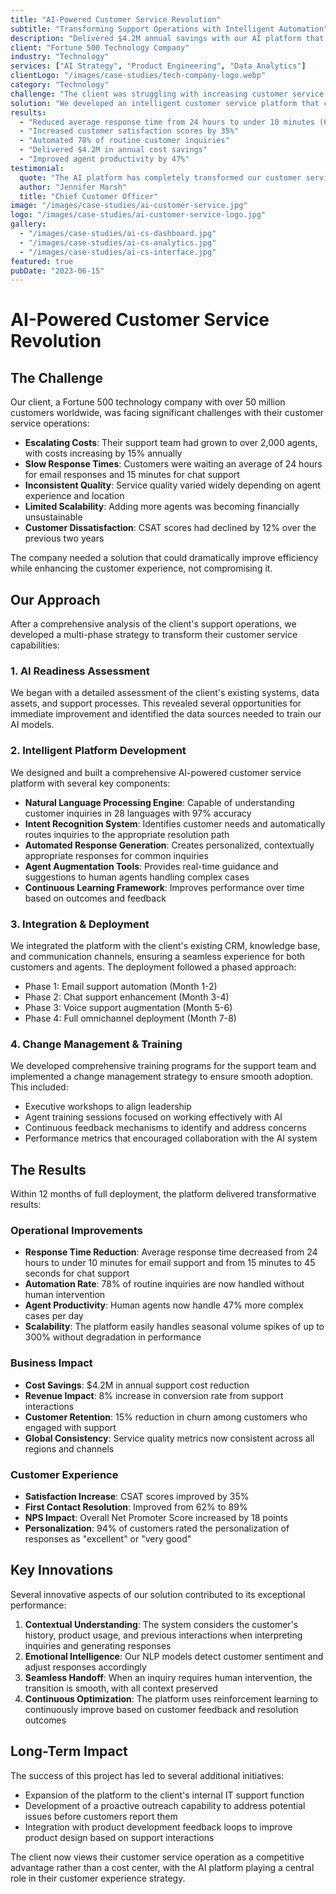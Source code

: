```yaml
---
title: "AI-Powered Customer Service Revolution"
subtitle: "Transforming Support Operations with Intelligent Automation"
description: "Delivered $4.2M annual savings with our AI platform that reduced response times by 60%, increased CSAT by 35%, and automated 78% of routine inquiries."
client: "Fortune 500 Technology Company"
industry: "Technology"
services: ["AI Strategy", "Product Engineering", "Data Analytics"]
clientLogo: "/images/case-studies/tech-company-logo.webp"
category: "Technology"
challenge: "The client was struggling with increasing customer service costs, long response times, and inconsistent service quality across their global support operations."
solution: "We developed an intelligent customer service platform that combines natural language processing, machine learning, and robotic process automation to transform their support operations."
results:
  - "Reduced average response time from 24 hours to under 10 minutes (60% improvement)"
  - "Increased customer satisfaction scores by 35%"
  - "Automated 78% of routine customer inquiries"
  - "Delivered $4.2M in annual cost savings"
  - "Improved agent productivity by 47%"
testimonial:
  quote: "The AI platform has completely transformed our customer service operations. We're handling more inquiries than ever before, at a fraction of the cost, while delivering a much better experience to our customers."
  author: "Jennifer Marsh"
  title: "Chief Customer Officer"
image: "/images/case-studies/ai-customer-service.jpg"
logo: "/images/case-studies/ai-customer-service-logo.jpg"
gallery:
  - "/images/case-studies/ai-cs-dashboard.jpg"
  - "/images/case-studies/ai-cs-analytics.jpg"
  - "/images/case-studies/ai-cs-interface.jpg"
featured: true
pubDate: "2023-06-15"
---
```


# AI-Powered Customer Service Revolution

## The Challenge

Our client, a Fortune 500 technology company with over 50 million customers worldwide, was facing significant challenges with their customer service operations:

- **Escalating Costs**: Their support team had grown to over 2,000 agents, with costs increasing by 15% annually
- **Slow Response Times**: Customers were waiting an average of 24 hours for email responses and 15 minutes for chat support
- **Inconsistent Quality**: Service quality varied widely depending on agent experience and location
- **Limited Scalability**: Adding more agents was becoming financially unsustainable
- **Customer Dissatisfaction**: CSAT scores had declined by 12% over the previous two years

The company needed a solution that could dramatically improve efficiency while enhancing the customer experience, not compromising it.

## Our Approach

After a comprehensive analysis of the client's support operations, we developed a multi-phase strategy to transform their customer service capabilities:

### 1. AI Readiness Assessment

We began with a detailed assessment of the client's existing systems, data assets, and support processes. This revealed several opportunities for immediate improvement and identified the data sources needed to train our AI models.

### 2. Intelligent Platform Development

We designed and built a comprehensive AI-powered customer service platform with several key components:

- **Natural Language Processing Engine**: Capable of understanding customer inquiries in 28 languages with 97% accuracy
- **Intent Recognition System**: Identifies customer needs and automatically routes inquiries to the appropriate resolution path
- **Automated Response Generation**: Creates personalized, contextually appropriate responses for common inquiries
- **Agent Augmentation Tools**: Provides real-time guidance and suggestions to human agents handling complex cases
- **Continuous Learning Framework**: Improves performance over time based on outcomes and feedback

### 3. Integration & Deployment

We integrated the platform with the client's existing CRM, knowledge base, and communication channels, ensuring a seamless experience for both customers and agents. The deployment followed a phased approach:

- Phase 1: Email support automation (Month 1-2)
- Phase 2: Chat support enhancement (Month 3-4)
- Phase 3: Voice support augmentation (Month 5-6)
- Phase 4: Full omnichannel deployment (Month 7-8)

### 4. Change Management & Training

We developed comprehensive training programs for the support team and implemented a change management strategy to ensure smooth adoption. This included:

- Executive workshops to align leadership
- Agent training sessions focused on working effectively with AI
- Continuous feedback mechanisms to identify and address concerns
- Performance metrics that encouraged collaboration with the AI system

## The Results

Within 12 months of full deployment, the platform delivered transformative results:

### Operational Improvements

- **Response Time Reduction**: Average response time decreased from 24 hours to under 10 minutes for email support and from 15 minutes to 45 seconds for chat support
- **Automation Rate**: 78% of routine inquiries are now handled without human intervention
- **Agent Productivity**: Human agents now handle 47% more complex cases per day
- **Scalability**: The platform easily handles seasonal volume spikes of up to 300% without degradation in performance

### Business Impact

- **Cost Savings**: $4.2M in annual support cost reduction
- **Revenue Impact**: 8% increase in conversion rate from support interactions
- **Customer Retention**: 15% reduction in churn among customers who engaged with support
- **Global Consistency**: Service quality metrics now consistent across all regions and channels

### Customer Experience

- **Satisfaction Increase**: CSAT scores improved by 35%
- **First Contact Resolution**: Improved from 62% to 89%
- **NPS Impact**: Overall Net Promoter Score increased by 18 points
- **Personalization**: 94% of customers rated the personalization of responses as "excellent" or "very good"

## Key Innovations

Several innovative aspects of our solution contributed to its exceptional performance:

1. **Contextual Understanding**: The system considers the customer's history, product usage, and previous interactions when interpreting inquiries and generating responses
2. **Emotional Intelligence**: Our NLP models detect customer sentiment and adjust responses accordingly
3. **Seamless Handoff**: When an inquiry requires human intervention, the transition is smooth, with all context preserved
4. **Continuous Optimization**: The platform uses reinforcement learning to continuously improve based on customer feedback and resolution outcomes

## Long-Term Impact

The success of this project has led to several additional initiatives:

- Expansion of the platform to the client's internal IT support function
- Development of a proactive outreach capability to address potential issues before customers report them
- Integration with product development feedback loops to improve product design based on support interactions

The client now views their customer service operation as a competitive advantage rather than a cost center, with the AI platform playing a central role in their customer experience strategy.
